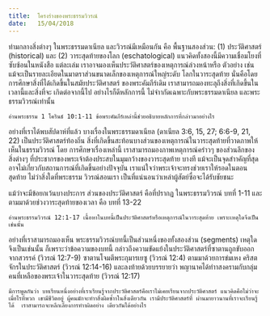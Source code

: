 ```yaml
---
title:  โครงร่างของพระธรรมวิวรณ์
date:   15/04/2018
---
```


ท่ามกลางสิ่งต่างๆ ในพระธรรมดาเนียล และวิวรณ์มีเหมือนกัน คือ พื้นฐานสองส่วน: (1) ประวัติศาสตร์ (historical) และ (2) วาระสุดท้ายของโลก (eschatological) แนวคิดทั้งสองนี้มีความเชื่อมโยงที่ซับซ้อนในหนังสือ แต่ละเล่ม เราอาจมองเห็นประวัติศาสตร์ของเหตุการณ์ล่วงหน้าหรือ ตัวอย่าง เช่น แม้จะเป็นรายละเอียดในมาตราส่วนขนาดเล็กของเหตุการณ์ใหญ่ระดับ โลกในวาระสุดท้าย นั่นคือโดยการศึกษาสิ่งที่ได้เกิดขึ้นในสมัยประวัติศาสตร์ ของพระคัมภีร์เดิม เราสามารถมองทะลุถึงสิ่งที่เกิดขึ้นในเวลานี้และสิ่งที่จะ เกิดต่อจากนี้ไป อย่างไรก็ดีหลักการนี้ ไม่จำากัดเฉพาะกับพระธรรมดาเนียล และพระธรรมวิวรณ์เท่านั้น

`อ่านพระธรรม 1 โครินธ์ 10:1-11 ข้อพระคัมภีร์เหล่านี้ช่วยอธิบายหลักการที่กล่าวมาอย่างไร`

อย่างที่เราได้พบสัปดาห์ที่แล้ว บางเรื่องในพระธรรมดาเนียล (ดาเนียล 3:6, 15, 27; 6:6-9, 21, 22) เป็นประวัติศาสตร์ท้องถิ่น สิ่งที่เกิดขึ้นสะท้อนบางส่วนของเหตุการณ์ในวาระสุดท้ายที่วาดภาพให้เห็นในธรรมวิวรณ์ โดย การศึกษาเรื่องเหล่านี้ เราสามารถมองภาพเหตุการณ์คร่าวๆ ของส่วนลึกของ สิ่งต่างๆ ที่ประชากรของพระเจ้าต้องประสบในมุมกว้างของวาระสุดท้าย บางที แม้จะเป็นจุดสำาคัญที่สุด อาจไม่เกี่ยวกับสถานการณ์ที่เกิดขึ้นอย่างปัจจุบัน เราแน่ใจว่าพระเจ้าจะทรงช่วยเราให้รอดในตอนสุดท้าย ไม่ว่าสิ่งใดที่พระธรรม วิวรณ์สอนเรา เป็นที่แน่นอนว่าเหล่าผู้สัตย์ซื่อจะได้รับชัยชนะ

แม้ว่าจะมีข้อยกเว้นบางประการ ส่วนของประวัติศาสตร์ คือที่ปรากฏ ในพระธรรมวิวรณ์ บทที่ 1-11 และตามมาด้วยช่วงวาระสุดท้ายของเวลา คือ บทที่ 13-22

`อ่านพระธรรมวิวรณ์ 12:1-17 เนื้อหาในบทนี้เป็นประวัติศาสตร์หรือเหตุการณ์ในวาระสุดท้าย เพราะเหตุใดจึงเป็นเช่นนั้น`

อย่างที่เราสามารถมองเห็น พระธรรมวิวรณ์บทนี้เป็นส่วนหนึ่งของทั้งสองส่วน (segments) เหตุใดจึงเป็นเช่นนั้น ก็เพราะว่าข้อความของบทนี้ กล่าวถึงความขัดแย้งในประวัติศาสตร์ที่ซาตานถูกขับออกจากสวรรค์ (วิวรณ์ 12:7-9) ซาตานโจมตีพระกุมารเยซู (วิวรณ์ 12:4) ตามมาด้วยการข่มเหง คริสตจักรในประวัติศาสตร์ (วิวรณ์ 12:14-16) และลงท้ายด้วยบรรยายว่า พญานาคได้ทำาสงครามกับกลุ่มคนที่เหลือของพระเจ้าในวาระสุดท้าย (วิวรณ์ 12:17)

`มีการพูดกันว่า บทเรียนหนึ่งอย่างที่เราเรียนรู้จากประวัติศาสตร์คือเราไม่เคยเรียนจากประวัติศาสตร์ แนวคิดคือไม่ว่าจะเมื่อไรที่พวก เขามีชีวิตอยู่ ผู้คนมักจะทำาสิ่งผิดซ้ำาในสิ่งเดียวกัน เรามีประวัติศาสตร์ที่ ผ่านมายาวนานที่เราจะเรียนรู้ได้  เราสามารถจะหลีกเลี่ยงการทำาผิดอย่าง เดียวกันได้อย่างไร`